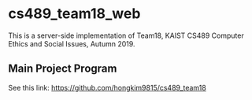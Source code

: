 # cs489_team18_web
This is a server-side implementation of Team18, KAIST CS489 Computer Ethics and Social Issues, Autumn 2019.

## Main Project Program
See this link: https://github.com/hongkim9815/cs489_team18
